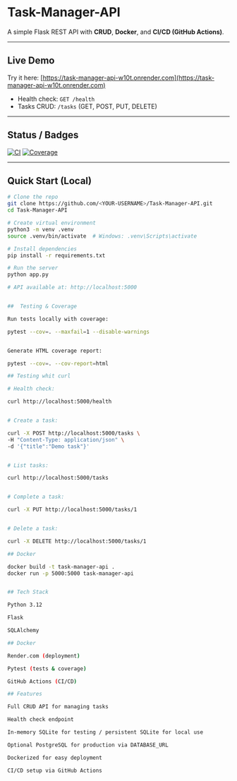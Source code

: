 # Task-Manager-API

A simple Flask REST API with **CRUD**, **Docker**, and **CI/CD (GitHub Actions)**.

---

## Live Demo
Try it here: [https://task-manager-api-w10t.onrender.com](https://task-manager-api-w10t.onrender.com)

- Health check: `GET /health`  
- Tasks CRUD: `/tasks` (GET, POST, PUT, DELETE)

---

## Status / Badges
<!-- Optional: Add CI and coverage badges -->
[![CI](https://github.com/JohnDCsid/Task-Manager-API/actions/workflows/ci.yml/badge.svg)](https://github.com/JohnDCsid/Task-Manager-API/actions)
[![Coverage](https://img.shields.io/badge/coverage-0%25-red)](https://github.com/JohnDCsid/Task-Manager-API)

---

## Quick Start (Local)

```bash
# Clone the repo
git clone https://github.com/<YOUR-USERNAME>/Task-Manager-API.git
cd Task-Manager-API

# Create virtual environment
python3 -m venv .venv
source .venv/bin/activate  # Windows: .venv\Scripts\activate

# Install dependencies
pip install -r requirements.txt

# Run the server
python app.py

# API available at: http://localhost:5000


##  Testing & Coverage

Run tests locally with coverage:

pytest --cov=. --maxfail=1 --disable-warnings


Generate HTML coverage report:

pytest --cov=. --cov-report=html

## Testing whit curl

# Health check:

curl http://localhost:5000/health


# Create a task:

curl -X POST http://localhost:5000/tasks \
-H "Content-Type: application/json" \
-d '{"title":"Demo task"}'


# List tasks:

curl http://localhost:5000/tasks


# Complete a task:

curl -X PUT http://localhost:5000/tasks/1


# Delete a task:

curl -X DELETE http://localhost:5000/tasks/1

## Docker

docker build -t task-manager-api .
docker run -p 5000:5000 task-manager-api


## Tech Stack

Python 3.12

Flask

SQLAlchemy

## Docker

Render.com (deployment)

Pytest (tests & coverage)

GitHub Actions (CI/CD)

## Features

Full CRUD API for managing tasks

Health check endpoint

In-memory SQLite for testing / persistent SQLite for local use

Optional PostgreSQL for production via DATABASE_URL

Dockerized for easy deployment

CI/CD setup via GitHub Actions
